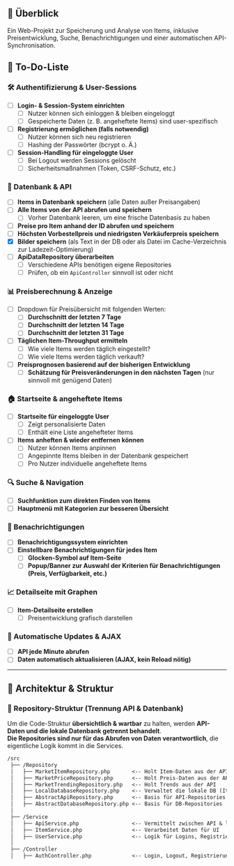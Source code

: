 ## 🚀 Überblick

Ein Web-Projekt zur Speicherung und Analyse von Items, inklusive Preisentwicklung, Suche, Benachrichtigungen und einer automatischen API-Synchronisation.

## 📝 To-Do-Liste  

### **🛠️ Authentifizierung & User-Sessions**  
- [ ] **Login- & Session-System einrichten**  
  - [ ] Nutzer können sich einloggen & bleiben eingeloggt  
  - [ ] Gespeicherte Daten (z. B. angeheftete Items) sind user-spezifisch  
- [ ] **Registrierung ermöglichen (falls notwendig)**  
  - [ ] Nutzer können sich neu registrieren  
  - [ ] Hashing der Passwörter (bcrypt o. Ä.)  
- [ ] **Session-Handling für eingeloggte User**  
  - [ ] Bei Logout werden Sessions gelöscht  
  - [ ] Sicherheitsmaßnahmen (Token, CSRF-Schutz, etc.)  

### **📂 Datenbank & API**  
- [ ] **Items in Datenbank speichern** (alle Daten außer Preisangaben)  
- [ ] **Alle Items von der API abrufen und speichern**  
  - [ ] Vorher Datenbank leeren, um eine frische Datenbasis zu haben  
- [ ] **Preise pro Item anhand der ID abrufen und speichern**  
- [ ] **Höchsten Vorbestellpreis und niedrigsten Verkäuferpreis speichern**  
- [X] **Bilder speichern** (als Text in der DB oder als Datei im Cache-Verzeichnis zur Ladezeit-Optimierung)  
- [ ] **ApiDataRepository überarbeiten**  
  - [ ] Verschiedene APIs benötigen eigene Repositories  
  - [ ] Prüfen, ob ein `ApiController` sinnvoll ist oder nicht  

### **📊 Preisberechnung & Anzeige**  
- [ ] Dropdown für Preisübersicht mit folgenden Werten:  
  - [ ] **Durchschnitt der letzten 7 Tage**  
  - [ ] **Durchschnitt der letzten 14 Tage**  
  - [ ] **Durchschnitt der letzten 31 Tage**  
- [ ] **Täglichen Item-Throughput ermitteln**  
  - [ ] Wie viele Items werden täglich eingestellt?  
  - [ ] Wie viele Items werden täglich verkauft?  
- [ ] **Preisprognosen basierend auf der bisherigen Entwicklung**  
  - [ ] **Schätzung für Preisveränderungen in den nächsten Tagen** (nur sinnvoll mit genügend Daten)  

### **🏠 Startseite & angeheftete Items**  
- [ ] **Startseite für eingeloggte User**  
  - [ ] Zeigt personalisierte Daten  
  - [ ] Enthält eine Liste angehefteter Items  
- [ ] **Items anheften & wieder entfernen können**  
  - [ ] Nutzer können Items anpinnen  
  - [ ] Angepinnte Items bleiben in der Datenbank gespeichert  
  - [ ] Pro Nutzer individuelle angeheftete Items  

### **🔍 Suche & Navigation**  
- [ ] **Suchfunktion zum direkten Finden von Items**  
- [ ] **Hauptmenü mit Kategorien zur besseren Übersicht**  

### **🔔 Benachrichtigungen**  
- [ ] **Benachrichtigungssystem einrichten**  
- [ ] **Einstellbare Benachrichtigungen für jedes Item**  
  - [ ] **Glocken-Symbol auf Item-Seite**  
  - [ ] **Popup/Banner zur Auswahl der Kriterien für Benachrichtigungen (Preis, Verfügbarkeit, etc.)**  

### **📈 Detailseite mit Graphen**  
- [ ] **Item-Detailseite erstellen**  
  - [ ] Preisentwicklung grafisch darstellen  

### **🔄 Automatische Updates & AJAX**  
- [ ] **API jede Minute abrufen**  
- [ ] **Daten automatisch aktualisieren (AJAX, kein Reload nötig)**  

---

## **🔧 Architektur & Struktur**  

### **📂 Repository-Struktur (Trennung API & Datenbank)**  
Um die Code-Struktur **übersichtlich & wartbar** zu halten, werden **API-Daten und die lokale Datenbank getrennt behandelt**.  
**Die Repositories sind nur für das Abrufen von Daten verantwortlich**, die eigentliche Logik kommt in die Services.  

```txt
/src
 ├── /Repository
 │   ├── MarketItemRepository.php       <-- Holt Item-Daten aus der API
 │   ├── MarketPriceRepository.php      <-- Holt Preis-Daten aus der API
 │   ├── MarketTrendingRepository.php   <-- Holt Trends aus der API
 │   ├── LocalDatabaseRepository.php    <-- Verwaltet die lokale DB (Item-Speicherung)
 │   ├── AbstractApiRepository.php      <-- Basis für API-Repositories
 │   ├── AbstractDatabaseRepository.php <-- Basis für DB-Repositories
 │
 ├── /Service
 │   ├── ApiService.php                 <-- Vermittelt zwischen API & lokaler DB
 │   ├── ItemService.php                <-- Verarbeitet Daten für UI
 │   ├── UserService.php                <-- Logik für Logins, Registrierungen, Sessions
 │
 ├── /Controller
 │   ├── AuthController.php             <-- Login, Logout, Registrierung

